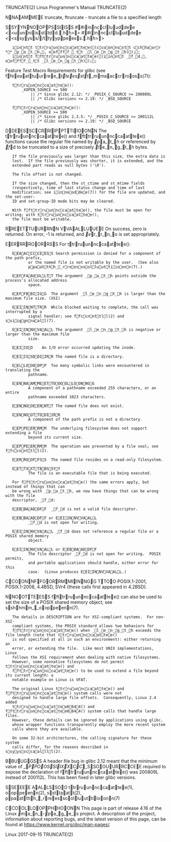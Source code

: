 TRUNCATE(2)                Linux Programmer's Manual               TRUNCATE(2)



NNAAMMEE
       truncate, ftruncate - truncate a file to a specified length

SSYYNNOOPPSSIISS
       ##iinncclluuddee <<uunniissttdd..hh>>
       ##iinncclluuddee <<ssyyss//ttyyppeess..hh>>

       iinntt ttrruunnccaattee((ccoonnsstt cchhaarr **_p_a_t_h,, ooffff__tt _l_e_n_g_t_h));;
       iinntt ffttrruunnccaattee((iinntt _f_d,, ooffff__tt _l_e_n_g_t_h));;

   Feature Test Macro Requirements for glibc (see ffeeaattuurree__tteesstt__mmaaccrrooss(7)):

       ttrruunnccaattee():
           _XOPEN_SOURCE >= 500
               || /* Since glibc 2.12: */ _POSIX_C_SOURCE >= 200809L
               || /* Glibc versions <= 2.19: */ _BSD_SOURCE

       ffttrruunnccaattee():
           _XOPEN_SOURCE >= 500
               || /* Since glibc 2.3.5: */ _POSIX_C_SOURCE >= 200112L
               || /* Glibc versions <= 2.19: */ _BSD_SOURCE

DDEESSCCRRIIPPTTIIOONN
       The ttrruunnccaattee() and ffttrruunnccaattee() functions cause the regular file named
       by _p_a_t_h or referenced by _f_d to be truncated to a size of precisely
       _l_e_n_g_t_h bytes.

       If the file previously was larger than this size, the extra data is
       lost.  If the file previously was shorter, it is extended, and the
       extended part reads as null bytes ('\0').

       The file offset is not changed.

       If the size changed, then the st_ctime and st_mtime fields
       (respectively, time of last status change and time of last
       modification; see iinnooddee(7)) for the file are updated, and the set-user-
       ID and set-group-ID mode bits may be cleared.

       With ffttrruunnccaattee(), the file must be open for writing; with ttrruunnccaattee(),
       the file must be writable.

RREETTUURRNN VVAALLUUEE
       On success, zero is returned.  On error, -1 is returned, and _e_r_r_n_o is
       set appropriately.

EERRRROORRSS
       For ttrruunnccaattee():

       EEAACCCCEESS Search permission is denied for a component of the path prefix,
              or the named file is not writable by the user.  (See also
              ppaatthh__rreessoolluuttiioonn(7).)

       EEFFAAUULLTT The argument _p_a_t_h points outside the process's allocated address
              space.

       EEFFBBIIGG  The argument _l_e_n_g_t_h is larger than the maximum file size. (XSI)

       EEIINNTTRR  While blocked waiting to complete, the call was interrupted by a
              signal handler; see ffccnnttll(2) and ssiiggnnaall(7).

       EEIINNVVAALL The argument _l_e_n_g_t_h is negative or larger than the maximum file
              size.

       EEIIOO    An I/O error occurred updating the inode.

       EEIISSDDIIRR The named file is a directory.

       EELLOOOOPP  Too many symbolic links were encountered in translating the
              pathname.

       EENNAAMMEETTOOOOLLOONNGG
              A component of a pathname exceeded 255 characters, or an entire
              pathname exceeded 1023 characters.

       EENNOOEENNTT The named file does not exist.

       EENNOOTTDDIIRR
              A component of the path prefix is not a directory.

       EEPPEERRMM  The underlying filesystem does not support extending a file
              beyond its current size.

       EEPPEERRMM  The operation was prevented by a file seal; see ffccnnttll(2).

       EERROOFFSS  The named file resides on a read-only filesystem.

       EETTXXTTBBSSYY
              The file is an executable file that is being executed.

       For ffttrruunnccaattee() the same errors apply, but instead of things that can
       be wrong with _p_a_t_h, we now have things that can be wrong with the file
       descriptor, _f_d:

       EEBBAADDFF  _f_d is not a valid file descriptor.

       EEBBAADDFF or EEIINNVVAALL
              _f_d is not open for writing.

       EEIINNVVAALL _f_d does not reference a regular file or a POSIX shared memory
              object.

       EEIINNVVAALL or EEBBAADDFF
              The file descriptor _f_d is not open for writing.  POSIX permits,
              and portable applications should handle, either error for this
              case.  (Linux produces EEIINNVVAALL.)

CCOONNFFOORRMMIINNGG TTOO
       POSIX.1-2001, POSIX.1-2008, 4.4BSD, SVr4 (these calls first appeared in
       4.2BSD).

NNOOTTEESS
       ffttrruunnccaattee() can also be used to set the size of a POSIX shared memory
       object; see sshhmm__ooppeenn(7).

       The details in DESCRIPTION are for XSI-compliant systems.  For non-XSI-
       compliant systems, the POSIX standard allows two behaviors for
       ffttrruunnccaattee() when _l_e_n_g_t_h exceeds the file length (note that ttrruunnccaattee()
       is not specified at all in such an environment): either returning an
       error, or extending the file.  Like most UNIX implementations, Linux
       follows the XSI requirement when dealing with native filesystems.
       However, some nonnative filesystems do not permit ttrruunnccaattee() and
       ffttrruunnccaattee() to be used to extend a file beyond its current length: a
       notable example on Linux is VFAT.

       The original Linux ttrruunnccaattee() and ffttrruunnccaattee() system calls were not
       designed to handle large file offsets.  Consequently, Linux 2.4 added
       ttrruunnccaattee6644() and ffttrruunnccaattee6644() system calls that handle large files.
       However, these details can be ignored by applications using glibc,
       whose wrapper functions transparently employ the more recent system
       calls where they are available.

       On some 32-bit architectures, the calling signature for these system
       calls differ, for the reasons described in ssyyssccaallll(2).

BBUUGGSS
       A header file bug in glibc 2.12 meant that the minimum value of
       __PPOOSSIIXX__CC__SSOOUURRCCEE required to expose the declaration of ffttrruunnccaattee() was
       200809L instead of 200112L.  This has been fixed in later glibc
       versions.

SSEEEE AALLSSOO
       ttrruunnccaattee(1), ooppeenn(2), ssttaatt(2), ppaatthh__rreessoolluuttiioonn(7)

CCOOLLOOPPHHOONN
       This page is part of release 4.16 of the Linux _m_a_n_-_p_a_g_e_s project.  A
       description of the project, information about reporting bugs, and the
       latest version of this page, can be found at
       https://www.kernel.org/doc/man-pages/.



Linux                             2017-09-15                       TRUNCATE(2)

